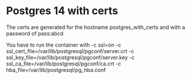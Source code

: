 # Postgres 14 with certs

The certs are generated for the hostname postgres_with_certs and with a password of pass:abcd

You have to run the container with
-c ssl=on -c ssl_cert_file=/var/lib/postgresql/pgconf/server.crt -c ssl_key_file=/var/lib/postgresql/pgconf/server.key -c ssl_ca_file=/var/lib/postgresql/pgconf/ca.crt -c hba_file=/var/lib/postgresql/pg_hba.conf